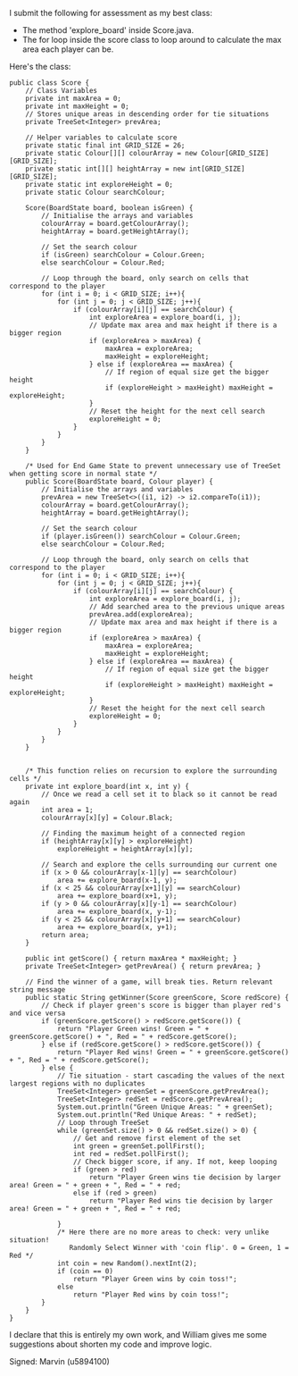 I submit the following for assessment as my best class:

* The method 'explore_board' inside Score.java.
* The for loop inside the score class to loop around to calculate the max area each player can be.


Here's the class:

    public class Score {
        // Class Variables
        private int maxArea = 0;
        private int maxHeight = 0;
        // Stores unique areas in descending order for tie situations
        private TreeSet<Integer> prevArea;
      
        // Helper variables to calculate score
        private static final int GRID_SIZE = 26;
        private static Colour[][] colourArray = new Colour[GRID_SIZE][GRID_SIZE];
        private static int[][] heightArray = new int[GRID_SIZE][GRID_SIZE];
        private static int exploreHeight = 0;
        private static Colour searchColour;
      
        Score(BoardState board, boolean isGreen) {
            // Initialise the arrays and variables
            colourArray = board.getColourArray();
            heightArray = board.getHeightArray();
      
            // Set the search colour
            if (isGreen) searchColour = Colour.Green;
            else searchColour = Colour.Red;
    
            // Loop through the board, only search on cells that correspond to the player
            for (int i = 0; i < GRID_SIZE; i++){
                for (int j = 0; j < GRID_SIZE; j++){
                    if (colourArray[i][j] == searchColour) {
                        int exploreArea = explore_board(i, j);
                        // Update max area and max height if there is a bigger region
                        if (exploreArea > maxArea) {
                            maxArea = exploreArea;
                            maxHeight = exploreHeight;
                        } else if (exploreArea == maxArea) {
                            // If region of equal size get the bigger height
                            if (exploreHeight > maxHeight) maxHeight = exploreHeight;
                        }
                        // Reset the height for the next cell search
                        exploreHeight = 0;
                    }
                }
            }
        }
    
        /* Used for End Game State to prevent unnecessary use of TreeSet when getting score in normal state */
        public Score(BoardState board, Colour player) {
            // Initialise the arrays and variables
            prevArea = new TreeSet<>((i1, i2) -> i2.compareTo(i1));
            colourArray = board.getColourArray();
            heightArray = board.getHeightArray();
    
            // Set the search colour
            if (player.isGreen()) searchColour = Colour.Green;
            else searchColour = Colour.Red;
    
            // Loop through the board, only search on cells that correspond to the player
            for (int i = 0; i < GRID_SIZE; i++){
                for (int j = 0; j < GRID_SIZE; j++){
                    if (colourArray[i][j] == searchColour) {
                        int exploreArea = explore_board(i, j);
                        // Add searched area to the previous unique areas
                        prevArea.add(exploreArea);
                        // Update max area and max height if there is a bigger region
                        if (exploreArea > maxArea) {
                            maxArea = exploreArea;
                            maxHeight = exploreHeight;
                        } else if (exploreArea == maxArea) {
                            // If region of equal size get the bigger height
                            if (exploreHeight > maxHeight) maxHeight = exploreHeight;
                        }
                        // Reset the height for the next cell search
                        exploreHeight = 0;
                    }
                }
            }
        }
    
    
        /* This function relies on recursion to explore the surrounding cells */
        private int explore_board(int x, int y) {
            // Once we read a cell set it to black so it cannot be read again
            int area = 1;
            colourArray[x][y] = Colour.Black;
    
            // Finding the maximum height of a connected region
            if (heightArray[x][y] > exploreHeight)
                exploreHeight = heightArray[x][y];
    
            // Search and explore the cells surrounding our current one
            if (x > 0 && colourArray[x-1][y] == searchColour)
                area += explore_board(x-1, y);
            if (x < 25 && colourArray[x+1][y] == searchColour)
                area += explore_board(x+1, y);
            if (y > 0 && colourArray[x][y-1] == searchColour)
                area += explore_board(x, y-1);
            if (y < 25 && colourArray[x][y+1] == searchColour)
                area += explore_board(x, y+1);
            return area;
        }
    
        public int getScore() { return maxArea * maxHeight; }
        private TreeSet<Integer> getPrevArea() { return prevArea; }
    
        // Find the winner of a game, will break ties. Return relevant string message
        public static String getWinner(Score greenScore, Score redScore) {
            // Check if player green's score is bigger than player red's and vice versa
            if (greenScore.getScore() > redScore.getScore()) {
                return "Player Green wins! Green = " + greenScore.getScore() + ", Red = " + redScore.getScore();
            } else if (redScore.getScore() > redScore.getScore()) {
                return "Player Red wins! Green = " + greenScore.getScore() + ", Red = " + redScore.getScore();
            } else {
                // Tie situation - start cascading the values of the next largest regions with no duplicates
                TreeSet<Integer> greenSet = greenScore.getPrevArea();
                TreeSet<Integer> redSet = redScore.getPrevArea();
                System.out.println("Green Unique Areas: " + greenSet);
                System.out.println("Red Unique Areas: " + redSet);
                // Loop through TreeSet
                while (greenSet.size() > 0 && redSet.size() > 0) {
                    // Get and remove first element of the set
                    int green = greenSet.pollFirst();
                    int red = redSet.pollFirst();
                    // Check bigger score, if any. If not, keep looping
                    if (green > red)
                        return "Player Green wins tie decision by larger area! Green = " + green + ", Red = " + red;
                    else if (red > green)
                        return "Player Red wins tie decision by larger area! Green = " + green + ", Red = " + red;
    
                }
                /* Here there are no more areas to check: very unlike situation!
                   Randomly Select Winner with 'coin flip'. 0 = Green, 1 = Red */
                int coin = new Random().nextInt(2);
                if (coin == 0)
                    return "Player Green wins by coin toss!";
                else
                    return "Player Red wins by coin toss!";
            }
        }
    }

I declare that this is entirely my own work, and William gives me some suggestions about shorten my code and improve logic.

Signed: Marvin (u5894100)
